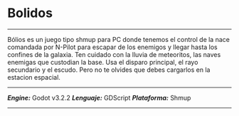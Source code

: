 # Bolidos

***
Bólios es un juego tipo shmup para PC donde tenemos el control de la nace comandada por N-Pilot para escapar de los enemigos y llegar hasta los confines de la galaxia. Ten cuidado con la lluvia de meteoritos, las naves enemigas que custodian la base.
Usa el disparo principal, el rayo secundario y el escudo. Pero no te olvides que debes cargarlos en la estacion espacial.
***
***Engine:*** Godot v3.2.2
***Lenguaje:*** GDScript
***Plataforma:*** Shmup
***
